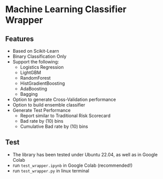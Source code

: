 # Machine Learning Classifier Wrapper
## Features
* Based on Scikit-Learn
* Binary Classification Only
* Support the following:
  * Logistics Regression
  * LightGBM
  * RandomForest
  * HistGradientBoosting
  * AdaBoosting
  * Bagging
* Option to generate Cross-Validation performance
* Option to build ensemble classifier
* Generate Test Performance
  * Report similar to Traditional Risk Scorecard
  * Bad rate by (10) bins
  * Cumulative Bad rate by (10) bins

## Test
* The library has been tested under Ubuntu 22.04, as well as in Google Colab
* run `test_wrapper.ipynb` in Google Colab (recommended!)
* run `test_wrapper.py` in linux terminal
